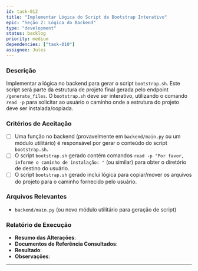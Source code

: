 ```yaml
---
id: task-012
title: "Implementar Lógica do Script de Bootstrap Interativo"
epic: "Seção 2: Lógica do Backend"
type: "development"
status: backlog
priority: medium
dependencies: ["task-010"]
assignee: Jules
---
```


### Descrição

Implementar a lógica no backend para gerar o script `bootstrap.sh`. Este script será parte da estrutura de projeto final gerada pelo endpoint `/generate_files`. O `bootstrap.sh` deve ser interativo, utilizando o comando `read -p` para solicitar ao usuário o caminho onde a estrutura do projeto deve ser instalada/copiada.

### Critérios de Aceitação

- [ ] Uma função no backend (provavelmente em `backend/main.py` ou um módulo utilitário) é responsável por gerar o conteúdo do script `bootstrap.sh`.
- [ ] O script `bootstrap.sh` gerado contém comandos `read -p "Por favor, informe o caminho de instalação: "` (ou similar) para obter o diretório de destino do usuário.
- [ ] O script `bootstrap.sh` gerado inclui lógica para copiar/mover os arquivos do projeto para o caminho fornecido pelo usuário.

### Arquivos Relevantes

* `backend/main.py` (ou novo módulo utilitário para geração de script)

### Relatório de Execução

* **Resumo das Alterações**:
* **Documentos de Referência Consultados**:
* **Resultado**:
* **Observações**:
---
